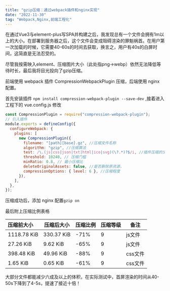 ```yaml
---
title: "gzip压缩：通过webpack插件和nginx实现"
date: "2022-11-30"
tag: "Webpack,Nginx,前端工程化"
---
```



在通过Vue3与element-plus写SPA并构建之后，我发现总有一个文件会拥有1m以上的大小。在部署到服务器之后，这个文件会变成阻碍渲染的罪魁祸首。在用户第一次加载的时候，它需要40-60s的时间去获取，换言之，用户有40s的白屏时间，这简直是无法忍受的。

尽管我按需映入element、压缩图片大小（此处指png->webp）依然无法降低等待时长，最后我将目光投向了gzip压缩。

前端使用 webpack 插件 CompressionWebpackPlugin 压缩，后端使用 nginx 配置。

首先安装插件 `npm install compression-webpack-plugin --save-dev` ,接着进入工程下的 vue.config.js 修改

```JavaScript
const CompressionPlugin = require("compression-webpack-plugin");
// 引入插件
module.exports = defineConfig({
  configureWebpack: {
    plugins: [
      new CompressionPlugin({
        filename: "[path][base].gz", //压缩文件名称
        algorithm: "gzip", //压缩算法
        test: /\.(js|css|json|txt|html|ico|svg)(\?.*)?$/i, //插件压缩的文件
        threshold: 10240, // 压缩门槛
        minRatio: 0.8, // 最小压缩比
        deleteOriginalAssets: false, //是否删除原资源，
        compressionOptions: { level: 6 }, //压缩程度
      }),
    ],
  },
});

```

压缩成功后，添加 nginx 配置`gzip on` 

最后附上压缩比例表格

| 压缩前大小  | 压缩后大小 | 压缩比例 | 压缩等级 | 备注    |
| :---------- | ---------- | -------- | -------- | ------- |
| 1118.78 KiB | 330.37 KiB | -71%     | 9        | js文件  |
| 27.26 KiB   | 9.62 KiB   | -65%     | 9        | js文件  |
| 398.48 KiB  | 49.96 KiB  | -88%     | 9        | css文件 |
| 1.65 KiB    | 0.65 KiB   | -61%     | 9        | css文件 |

大部分文件都能减少六成及以上的体积，在实际测试中，首屏渲染的时间从40-50s下降到了4-5s，提速了接近十倍！